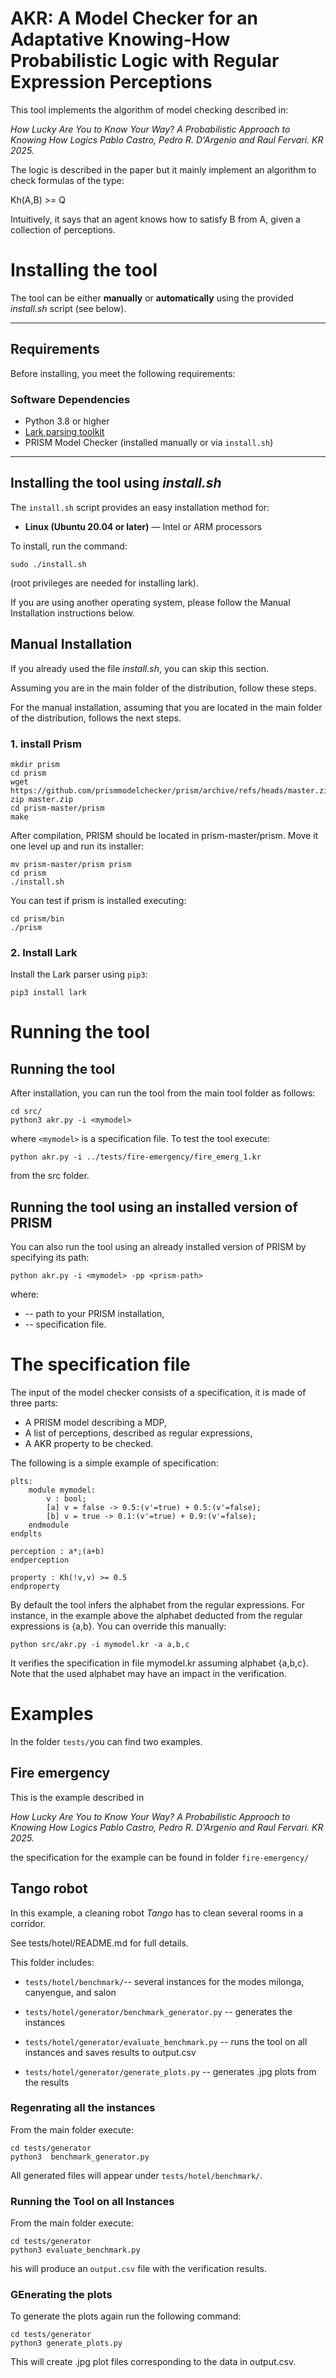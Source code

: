 # AKR: A Model Checker for an Adaptative Knowing-How Probabilistic Logic with Regular Expression Perceptions

This tool implements the algorithm of model checking described in: 

*How Lucky Are You to Know Your Way? A Probabilistic Approach to Knowing How Logics
Pablo Castro, Pedro R. D'Argenio and Raul Fervari. KR 2025.*

The logic is described in the paper but it mainly implement an algorithm to check formulas of the type:  

Kh(A,B) >= Q  

Intuitively, it says that an agent knows how to satisfy B from A, given a collection 
of perceptions.

# Installing the tool

The tool can be either **manually** or **automatically** using the provided *install.sh* script (see below). 

---

## Requirements

Before installing, you meet the following requirements:

### Software Dependencies
- Python 3.8 or higher  
- [Lark parsing toolkit](https://github.com/lark-parser/lark)
- PRISM Model Checker (installed manually or via `install.sh`)

---

## Installing the tool using *install.sh*

The `install.sh` script provides an easy installation method for:

- **Linux (Ubuntu 20.04 or later)** — Intel or ARM processors

To install, run the command:
```
sudo ./install.sh
```
(root privileges are needed for installing lark). 

If you are using another operating system, please follow the Manual Installation instructions below.

## Manual Installation

If you already used the file *install.sh*, you can skip this section. 

Assuming you are in the main folder of the distribution, follow these steps.

For the manual installation, assuming that you are located in the main folder of the distribution, follows the next steps.

### 1. install Prism

```
mkdir prism
cd prism
wget  https://github.com/prismmodelchecker/prism/archive/refs/heads/master.zip
zip master.zip
cd prism-master/prism
make
```
After compilation, PRISM should be located in prism-master/prism.
Move it one level up and run its installer:
```
mv prism-master/prism prism
cd prism
./install.sh
```
You can test if prism is installed executing: 
```
cd prism/bin
./prism
```

### 2. Install Lark

Install the Lark parser using `pip3`:

```
pip3 install lark
```

# Running the tool

## Running the tool 

After installation, you can run the tool from the main tool folder as follows:

```
cd src/
python3 akr.py -i <mymodel>
``` 

where ```<mymodel>``` is a specification file. To test the tool execute:

```
python akr.py -i ../tests/fire-emergency/fire_emerg_1.kr 
```

from the src folder.


## Running the tool using an installed version of PRISM

You can also run the tool using an already installed version of PRISM by specifying its path:

```
python akr.py -i <mymodel> -pp <prism-path>
```

where:
* <prism-path> -- path to your PRISM installation,
* <mymodel> -- specification file.


# The specification file

The input of the model checker consists of a specification, it is made of three parts:

* A PRISM model describing a MDP,
* A list of perceptions, described as regular expressions,
* A AKR property to be checked.

The following is a simple example of specification:

```
plts: 
    module mymodel:
        v : bool; 
        [a] v = false -> 0.5:(v'=true) + 0.5:(v'=false); 
        [b] v = true -> 0.1:(v'=true) + 0.9:(v'=false); 	
    endmodule
endplts

perception : a*;(a+b)
endperception

property : Kh(!v,v) >= 0.5
endproperty 
```

By default the tool infers the alphabet from the regular expressions. For instance, in the example above the alphabet deducted from the regular expressions is {a,b}. You can override this manually:

```
python src/akr.py -i mymodel.kr -a a,b,c
```

It verifies the specification in file mymodel.kr assuming alphabet {a,b,c}. Note that the used alphabet may have an impact in the verification.

# Examples

In the folder ```tests/```you can find two examples.

##  Fire emergency

This is the example described in 

*How Lucky Are You to Know Your Way? A Probabilistic Approach to Knowing How Logics
Pablo Castro, Pedro R. D'Argenio and Raul Fervari. KR 2025.*

the specification for the example can be found in folder ```fire-emergency/```

## Tango robot

In this example, a cleaning robot *Tango*  has to clean several rooms in a corridor. 

See tests/hotel/README.md for full details.


This folder includes:

* `tests/hotel/benchmark/`-- several instances for the modes milonga, canyengue, and salon

* `tests/hotel/generator/benchmark_generator.py` -- generates the instances

* `tests/hotel/generator/evaluate_benchmark.py` -- runs the tool on all instances and saves results to output.csv

* `tests/hotel/generator/generate_plots.py` -- generates .jpg plots from the results

### Regenrating all the instances

From the main folder execute:

```
cd tests/generator
python3  benchmark_generator.py
```

All generated files will appear under `tests/hotel/benchmark/`.

### Running the Tool on all Instances
From the main folder execute:

```
cd tests/generator
python3 evaluate_benchmark.py
```

his will produce an `output.csv` file with the verification results.

### GEnerating the plots 

To generate the plots again run the following command:
```
cd tests/generator
python3 generate_plots.py
```

This will create .jpg plot files corresponding to the data in output.csv.














 
